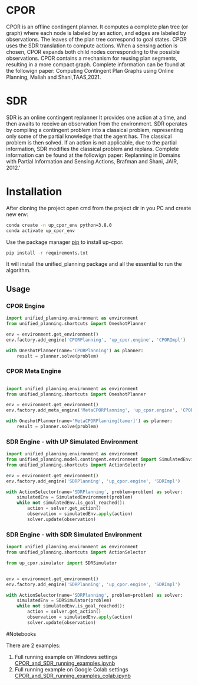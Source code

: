 # CPOR
CPOR is an offline contingent planner.
It computes a complete plan tree (or graph) where each node is labeled by an action, and edges are labeled by observations.
The leaves of the plan tree correspond to goal states.
CPOR uses the SDR translation to compute actions.
When a sensing action is chosen, CPOR expands both child nodes corresponding to the possible observations.
CPOR contains a mechanism for reusing plan segments, resulting in a more compact graph.
Complete information can be found at the followign paper: Computing Contingent Plan Graphs using Online Planning, Maliah and Shani,TAAS,2021.

# SDR

SDR is an online contingent replanner
It provides one action at a time, and then awaits to receive an observation from the environment.
SDR operates by compiling a contingent problem into a classical problem, representing only some of the partial knowledge that the agent has.
The classical problem is then solved. If an action is not applicable, due to the partial information, SDR modifies the classical problem and replans.
Complete information can be found at the followign paper: Replanning in Domains with Partial Information and Sensing Actions, Brafman and Shani, JAIR, 2012.'

# Installation

After cloning the project open cmd from the project dir in you PC and create new env:

```bash
conda create -n up_cpor_env python=3.8.0
conda activate up_cpor_env
```

Use the package manager [pip](https://pip.pypa.io/en/stable/) to install up-cpor.

```bash
pip install -r requirements.txt
```
It will install the unified_planning package and all the essential to run the algorithm. 

## Usage

### CPOR Engine

```python
import unified_planning.environment as environment
from unified_planning.shortcuts import OneshotPlanner

env = environment.get_environment()
env.factory.add_engine('CPORPlanning', 'up_cpor.engine', 'CPORImpl')

with OneshotPlanner(name='CPORPlanning') as planner:
    result = planner.solve(problem)

```

### CPOR Meta Engine

```python

import unified_planning.environment as environment
from unified_planning.shortcuts import OneshotPlanner

env = environment.get_environment()
env.factory.add_meta_engine('MetaCPORPlanning', 'up_cpor.engine', 'CPORMetaEngineImpl')

with OneshotPlanner(name='MetaCPORPlanning[tamer]') as planner:
    result = planner.solve(problem)

```

### SDR Engine - with UP Simulated Environment

```python
import unified_planning.environment as environment
from unified_planning.model.contingent.environment import SimulatedEnvironment
from unified_planning.shortcuts import ActionSelector

env = environment.get_environment()
env.factory.add_engine('SDRPlanning', 'up_cpor.engine', 'SDRImpl')

with ActionSelector(name='SDRPlanning', problem=problem) as solver:
    simulatedEnv = SimulatedEnvironment(problem)
    while not simulatedEnv.is_goal_reached():
        action = solver.get_action()
        observation = simulatedEnv.apply(action)
        solver.update(observation)

```

### SDR Engine - with SDR Simulated Environment

```python
import unified_planning.environment as environment
from unified_planning.shortcuts import ActionSelector

from up_cpor.simulator import SDRSimulator


env = environment.get_environment()
env.factory.add_engine('SDRPlanning', 'up_cpor.engine', 'SDRImpl')

with ActionSelector(name='SDRPlanning', problem=problem) as solver:
    simulatedEnv = SDRSimulator(problem)
    while not simulatedEnv.is_goal_reached():
        action = solver.get_action()
        observation = simulatedEnv.apply(action)
        solver.update(observation)

```

#Notebooks

There are 2 examples: 
1) Full running example on Windows settings [CPOR_and_SDR_running_examples.ipynb](https://github.com/aiplan4eu/up-cpor/blob/master/Tests/CPOR_engine_demo.ipynb)
2) Full running example on Google Colab settings [CPOR_and_SDR_running_examples_colab.ipynb](https://github.com/aiplan4eu/up-cpor/blob/master/Tests/CPOR_and_SDR_running_examples_colab.ipynb)